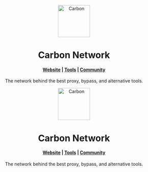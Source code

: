 <p align="center">
  <a href="https://github.com/Carbon-Dev-Network">
    <img alt="Carbon" src="https://github.com/Carbon-Dev-Network/blob/main/Carbon%20Logo%20White.png?raw=true" width="100" />
  </a>
</p>
<h1 align="center">
  Carbon Network
</h1>

<h4 align="center">
  <a href="https://github.com/Carbon-Dev-Network">Website</a> |
  <a href="https://github.com/Carbon-Dev-Network">Tools</a> |
  <a href="https://github.com/Carbon-Dev-Network">Community</a>
</h4>

<p align="center">
The network behind the best proxy, bypass, and alternative tools.
</p>
<p align="center">
  <a href="https://github.com/Carbon-Dev-Network">
    <img alt="Carbon" src="https://github.com/Carbon-Dev-Network/blob/main/Carbon%20Logo%20White.png?raw=true" width="100" />
  </a>
</p>
<h1 align="center">
  Carbon Network
</h1>

<h4 align="center">
  <a href="https://github.com/Carbon-Dev-Network">Website</a> |
  <a href="https://github.com/Carbon-Dev-Network">Tools</a> |
  <a href="https://github.com/Carbon-Dev-Network">Community</a>
</h4>

<p align="center">
The network behind the best proxy, bypass, and alternative tools.
</p>
